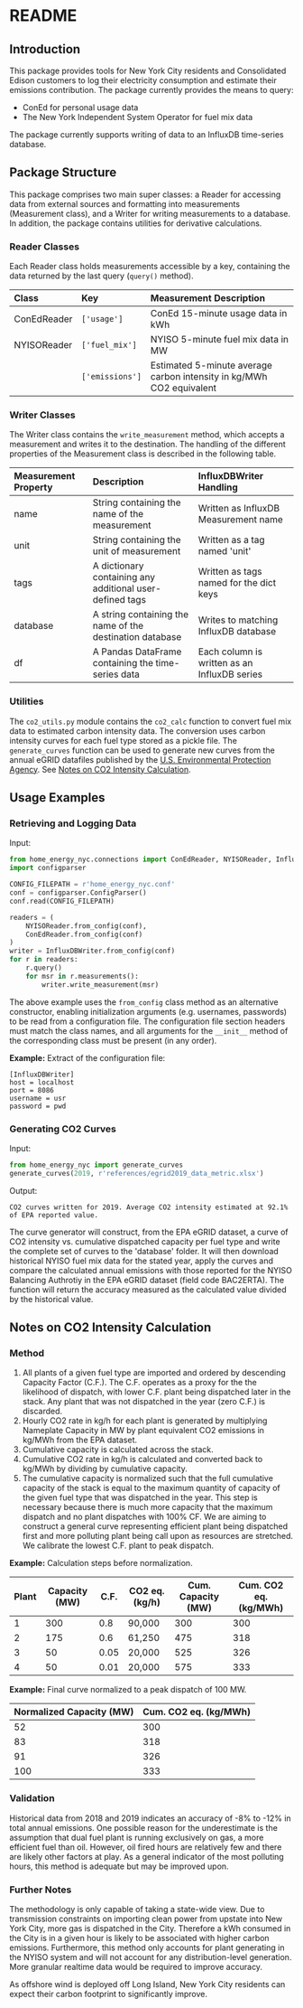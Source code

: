 # README

## Introduction
This package provides tools for New York City residents and Consolidated Edison customers to log their 
electricity consumption and estimate their emissions contribution. The package currently provides the means to query:
- ConEd for personal usage data
- The New York Independent System Operator for fuel mix data

The package currently supports writing of data to an InfluxDB time-series database.

## Package Structure
This package comprises two main super classes: a Reader for accessing data from external sources and formatting into 
measurements (Measurement class), and a Writer for writing measurements to a database. In addition, the package
contains utilities for derivative calculations.

### Reader Classes
Each Reader class holds measurements accessible by a key, containing the data returned by the last query (`query()` 
method).

|Class|Key|Measurement Description| 
|:--|:--|:--|
|ConEdReader|`['usage']`|ConEd 15-minute usage data in kWh|
|NYISOReader|`['fuel_mix']`|NYISO 5-minute fuel mix data in MW|
|           |`['emissions']`|Estimated 5-minute average carbon intensity in kg/MWh CO2 equivalent|

### Writer Classes
The Writer class contains the `write_measurement` method, which accepts a measurement and writes it to the destination.
The handling of the different properties of the Measurement class is described in the following table.

|Measurement Property|Description|InfluxDBWriter Handling|
|:--|:--|:--|
|name|String containing the name of the measurement|Written as InfluxDB Measurement name|
|unit|String containing the unit of measurement|Written as a tag named 'unit'|
|tags|A dictionary containing any additional user-defined tags|Written as tags named for the dict keys|
|database|A string containing the name of the destination database|Writes to matching InfluxDB database|
|df|A Pandas DataFrame containing the time-series data|Each column is written as an InfluxDB series|

### Utilities
The `co2_utils.py` module contains the `co2_calc` function to convert fuel mix data to estimated carbon intensity data.
The conversion uses carbon intensity curves for each fuel type stored as a pickle file. The `generate_curves` function
can be used to generate new curves from the annual eGRID datafiles published by the [U.S. Environmental Protection 
Agency](https://www.epa.gov/egrid/download-data). 
See [Notes on CO2 Intensity Calculation](#Notes-on-CO2-Intensity-Calculation).

## Usage Examples

### Retrieving and Logging Data
Input:
```python
from home_energy_nyc.connections import ConEdReader, NYISOReader, InfluxDBWriter
import configparser

CONFIG_FILEPATH = r'home_energy_nyc.conf'
conf = configparser.ConfigParser()
conf.read(CONFIG_FILEPATH)

readers = (
    NYISOReader.from_config(conf),
    ConEdReader.from_config(conf)
)
writer = InfluxDBWriter.from_config(conf)
for r in readers:
    r.query()
    for msr in r.measurements():
        writer.write_measurement(msr)
```
The above example uses the `from_config` class method as an alternative constructor, enabling initialization arguments 
(e.g. usernames, passwords) to be read from a configuration file. The configuration file section headers must match
the class names, and all arguments for the `__init__` method of the corresponding class must be present (in any order).

**Example:** Extract of the configuration file:
```
[InfluxDBWriter]
host = localhost
port = 8086
username = usr
password = pwd
```

### Generating CO2 Curves
Input:
```python
from home_energy_nyc import generate_curves
generate_curves(2019, r'references/egrid2019_data_metric.xlsx')
```
Output:
```
CO2 curves written for 2019. Average CO2 intensity estimated at 92.1% of EPA reported value.
```
The curve generator will construct, from the EPA eGRID dataset, a curve of CO2 intensity vs. cumulative dispatched
capacity per fuel type and write the complete set of curves to the 'database' folder. 
It will then download historical NYISO fuel mix data for the stated year, apply the curves and compare the 
calculated annual emissions with those reported for the NYISO Balancing Authrotiy in the EPA eGRID dataset 
(field code BAC2ERTA). The function will return the accuracy measured as the calculated
value divided by the historical value.

## Notes on CO2 Intensity Calculation

### Method

1. All plants of a given fuel type are imported and ordered by descending Capacity Factor 
(C.F.). The C.F. operates as a proxy for the the likelihood of dispatch, with lower C.F. plant being dispatched
later in the stack. Any plant that was not dispatched in the year (zero C.F.) is discarded.
2. Hourly CO2 rate in kg/h for each plant is generated by multiplying Nameplate Capacity 
in MW by plant equivalent CO2 emissions in kg/MWh from the EPA dataset.
3. Cumulative capacity is calculated across the stack.
4. Cumulative CO2 rate in kg/h is calculated and converted back to kg/MWh by dividing by cumulative 
capacity.
5. The cumulative capacity is normalized such that the full cumulative capacity of the
stack is equal to the maximum quantity of capacity of the given fuel type that was 
dispatched in the year. This step is necessary because there is much more capacity that 
the maximum dispatch and no plant dispatches with 100% CF. We are aiming to construct a 
general curve representing efficient plant being dispatched first and more polluting plant
being call upon as resources are stretched. We calibrate the lowest C.F. plant to peak dispatch.

**Example:** Calculation steps before normalization.

|Plant|Capacity (MW)|C.F.|CO2 eq. (kg/h)|Cum. Capacity (MW)|Cum. CO2 eq. (kg/MWh)|
|:--|---|---|---|---|---|
|1|300|0.8|90,000|300|300|
|2|175|0.6|61,250|475|318|
|3|50|0.05|20,000|525|326|
|4|50|0.01|20,000|575|333|

**Example:** Final curve normalized to a peak dispatch of 100 MW.

|Normalized Capacity (MW)|Cum. CO2 eq. (kg/MWh)|
|:--|---|
|52|300|
|83|318|
|91|326|
|100|333|

### Validation

Historical data from 2018 and 2019 indicates an accuracy of -8% to -12% in total 
annual emissions. One possible reason for the underestimate is the assumption
that dual fuel plant is running exclusively on gas, a more efficient fuel than 
oil. However, oil fired hours are relatively few and there are likely other 
factors at play. As a general indicator of the most polluting hours, this method
is adequate but may be improved upon.

### Further Notes

The methodology is only capable of taking a state-wide view. Due to transmission constraints on importing clean
power from upstate into New York City, more gas is dispatched in the City. Therefore a kWh consumed in the City is
in a given hour is likely to be associated with higher carbon emissions. Furthermore, this method only accounts for 
plant generating in the NYISO system and will not account for any distribution-level generation. More granular 
realtime data would be required to improve accuracy.

As offshore wind is deployed off Long Island, New York City residents can expect their carbon footprint to significantly 
improve.